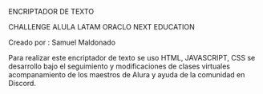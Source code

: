 ENCRIPTADOR DE TEXTO

CHALLENGE ALULA LATAM ORACLO NEXT EDUCATION

Creado por : Samuel Maldonado

Para realizar este encriptador de texto se uso HTML, JAVASCRIPT, CSS 
se desarrollo bajo el seguimiento y modificaciones de clases virtuales
acompanamiento de los maestros de Alura y ayuda de la comunidad en Discord.